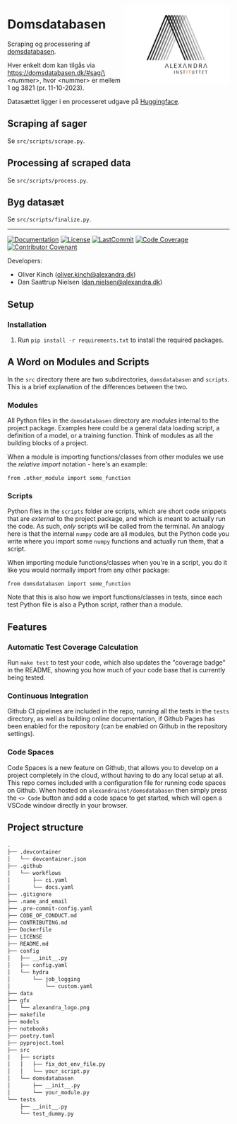 <a href="https://github.com/alexandrainst/domsdatabasen"><img src="gfx/alexandra_logo.png" width="239" height="175" align="right" /></a>
# Domsdatabasen

Scraping og processering af [domsdatabasen](https://domsdatabasen.dk/#).

Hver enkelt dom kan tilgås via https://domsdatabasen.dk/#sag/\<nummer\>, hvor \<nummer\> er mellem 1 og 3821 (pr. 11-10-2023).

Datasættet ligger i en processeret udgave på [Huggingface](https://huggingface.co/datasets/alexandrainst/domsdatabasen).

## Scraping af sager
Se `src/scripts/scrape.py`.

## Processing af scraped data
Se `src/scripts/process.py`.

## Byg datasæt
Se `src/scripts/finalize.py`.

______________________________________________________________________
[![Documentation](https://img.shields.io/badge/docs-passing-green)](https://alexandrainst.github.io/domsdatabasen/domsdatabasen.html)
[![License](https://img.shields.io/github/license/alexandrainst/domsdatabasen)](https://github.com/alexandrainst/domsdatabasen/blob/master/LICENSE)
[![LastCommit](https://img.shields.io/github/last-commit/alexandrainst/domsdatabasen)](https://github.com/alexandrainst/domsdatabasen/commits/master)
[![Code Coverage](https://img.shields.io/badge/Coverage-100%25-brightgreen.svg)](https://github.com/alexandrainst/domsdatabasen/tree/master/tests)
[![Contributor Covenant](https://img.shields.io/badge/Contributor%20Covenant-2.0-4baaaa.svg)](https://github.com/alexandrainst/domsdatabasen/blob/master/CODE_OF_CONDUCT.md)


Developers:

- Oliver Kinch (oliver.kinch@alexandra.dk)
- Dan Saattrup Nielsen (dan.nielsen@alexandra.dk)


## Setup

### Installation

1. Run `pip install -r requirements.txt` to install the required packages.


## A Word on Modules and Scripts
In the `src` directory there are two subdirectories, `domsdatabasen`
and `scripts`. This is a brief explanation of the differences between the two.

### Modules
All Python files in the `domsdatabasen` directory are _modules_
internal to the project package. Examples here could be a general data loading script,
a definition of a model, or a training function. Think of modules as all the building
blocks of a project.

When a module is importing functions/classes from other modules we use the _relative
import_ notation - here's an example:

```
from .other_module import some_function
```

### Scripts
Python files in the `scripts` folder are scripts, which are short code snippets that
are _external_ to the project package, and which is meant to actually run the code. As
such, _only_ scripts will be called from the terminal. An analogy here is that the
internal `numpy` code are all modules, but the Python code you write where you import
some `numpy` functions and actually run them, that a script.

When importing module functions/classes when you're in a script, you do it like you
would normally import from any other package:

```
from domsdatabasen import some_function
```

Note that this is also how we import functions/classes in tests, since each test Python
file is also a Python script, rather than a module.


## Features

### Automatic Test Coverage Calculation

Run `make test` to test your code, which also updates the "coverage badge" in the
README, showing you how much of your code base that is currently being tested.

### Continuous Integration

Github CI pipelines are included in the repo, running all the tests in the `tests`
directory, as well as building online documentation, if Github Pages has been enabled
for the repository (can be enabled on Github in the repository settings).

### Code Spaces

Code Spaces is a new feature on Github, that allows you to develop on a project
completely in the cloud, without having to do any local setup at all. This repo comes
included with a configuration file for running code spaces on Github. When hosted on
`alexandrainst/domsdatabasen` then simply press the `<> Code` button
and add a code space to get started, which will open a VSCode window directly in your
browser.


## Project structure
```
.
├── .devcontainer
│   └── devcontainer.json
├── .github
│   └── workflows
│       ├── ci.yaml
│       └── docs.yaml
├── .gitignore
├── .name_and_email
├── .pre-commit-config.yaml
├── CODE_OF_CONDUCT.md
├── CONTRIBUTING.md
├── Dockerfile
├── LICENSE
├── README.md
├── config
│   ├── __init__.py
│   ├── config.yaml
│   └── hydra
│       └── job_logging
│           └── custom.yaml
├── data
├── gfx
│   └── alexandra_logo.png
├── makefile
├── models
├── notebooks
├── poetry.toml
├── pyproject.toml
├── src
│   ├── scripts
│   │   ├── fix_dot_env_file.py
│   │   └── your_script.py
│   └── domsdatabasen
│       ├── __init__.py
│       └── your_module.py
└── tests
    ├── __init__.py
    └── test_dummy.py
```
